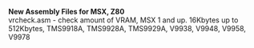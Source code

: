 <b>New Assembly Files for MSX, Z80</b>
<br>
vrcheck.asm - check amount of VRAM, MSX 1 and up. 16Kbytes up to 512Kbytes, TMS9918A, TMS9928A, TMS9929A, V9938, V9948, V9958, V9978 <br>
